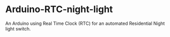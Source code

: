 # Arduino-RTC-night-light
An Arduino using Real Time Clock (RTC) for an automated Residential  Night light switch.
